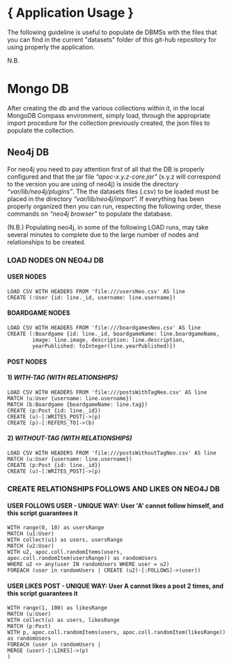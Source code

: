 
# { Application Usage }
The following guideline is useful to populate de DBMSs with the files that you can find in the current "datasets" folder
of this git-hub repository for using properly the application.

N.B. 

# Mongo DB
After creating the db and the various collections within it, in the local MongoDB Compass environment, simply
load, through the appropriate import procedure for the collection previously created, the json files to populate the collection.

## Neo4j DB
For neo4j you need to pay attention first of all that the DB is properly configured and that the jar file *“apoc-x.y.z-core.jar”*
(x.y.z will correspond to the version you are using of neo4j) is inside the directory *“var/lib/neo4j/plugins”*.
The the datasets files (.csv) to be loaded must be placed in the directory *“var/lib/neo4j/import”.*
If everything has been properly organized then you can run, respecting the following order,
these commands on *“neo4j browser”* to populate the database.

(N.B.)
Populating neo4j, in some of the following LOAD runs,
may take several minutes to complete due to the large number 
of nodes and relationships to be created.

### LOAD NODES ON NEO4J DB

#### USER NODES
```
LOAD CSV WITH HEADERS FROM 'file:///usersNeo.csv' AS line
CREATE (:User {id: line._id, username: line.username})
```
#### BOARDGAME NODES
```
LOAD CSV WITH HEADERS FROM 'file:///boardgamesNeo.csv' AS line
CREATE (:Boardgame {id: line._id, boardgameName: line.boardgameName,
        image: line.image, description: line.description,
        yearPublished: toInteger(line.yearPublished)})
```
#### POST NODES
#### 1) *WITH-TAG (WITH RELATIONSHIPS)*
```
LOAD CSV WITH HEADERS FROM 'file:///postsWithTagNeo.csv' AS line
MATCH (u:User {username: line.username})
MATCH (b:Boardgame {boardgameName: line.tag})
CREATE (p:Post {id: line._id})
CREATE (u)-[:WRITES_POST]->(p)
CREATE (p)-[:REFERS_TO]->(b)
```

#### 2) *WITHOUT-TAG (WITH RELATIONSHIPS)*
```
LOAD CSV WITH HEADERS FROM 'file:///postsWithoutTagNeo.csv' AS line
MATCH (u:User {username: line.username})
CREATE (p:Post {id: line._id})
CREATE (u)-[:WRITES_POST]->(p)
```

### CREATE RELATIONSHIPS FOLLOWS AND LIKES ON NEO4J DB

#### USER FOLLOWS USER - UNIQUE WAY: User 'A' cannot follow himself, and this script guarantees it
```
WITH range(0, 10) as usersRange
MATCH (u1:User)
WITH collect(u1) as users, usersRange
MATCH (u2:User)
WITH u2, apoc.coll.randomItems(users, apoc.coll.randomItem(usersRange)) as randomUsers
WHERE u2 <> any(user IN randomUsers WHERE user = u2)
FOREACH (user in randomUsers | CREATE (u2)-[:FOLLOWS]->(user))
```

#### USER LIKES POST - UNIQUE WAY: User A cannot likes a post 2 times, and this script guarantees it
```
WITH range(1, 100) as likesRange
MATCH (u:User)
WITH collect(u) as users, likesRange
MATCH (p:Post)
WITH p, apoc.coll.randomItems(users, apoc.coll.randomItem(likesRange)) as randomUsers
FOREACH (user in randomUsers |
MERGE (user)-[:LIKES]->(p)
)
```

